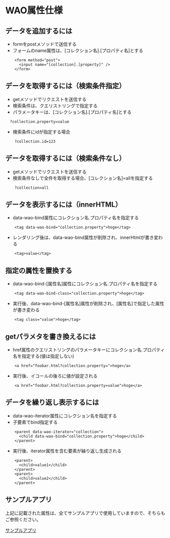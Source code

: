 # WAO属性仕様

## データを追加するには
* formをpostメソッドで送信する
* フォームのname属性は、[コレクション名].[プロパティ名]とする

```
    <form method="post">
      <input name="[collection].[property]" />
    </form>
```


## データを取得するには（検索条件指定）
* getメソッドでリクエストを送信する
* 検索条件は、クエリストリングで指定する
* パラメータキーは、[コレクション名].[プロパティ名]とする

```
  ?collection.property=value
```

* 検索条件にidが指定する場合

```
    ?collection.id=123
```
## データを取得するには（検索条件なし）
* getメソッドでリクエストを送信する
* 検索条件なしで全件を取得する場合、[コレクション名]=allを指定する

```
    ?collection=all
```
## データを表示するには（innerHTML）
* data-wao-bind属性にコレクション名.プロパティ名を指定する

```
    <tag data-wao-bind="collection.property">hoge</tag>
```

* レンダリング後は、data-wao-bind属性が削除され、innerHtmlが書き変わる

```
    <tag>value</tag>
```

## 指定の属性を置換する
* data-wao-bind-[属性名]属性にコレクション名.プロパティ名を指定する

```
    <tag data-wao-bind-class="collection.property">hoge</tag>
```

* 実行後、data-wao-bind-[属性名]属性が削除され、[属性名]で指定した属性が書き変わる

```
    <tag class="value">hoge</tag>
```

## getパラメタを書き換えるには
* href属性のクエリストリングのパラメータキーにコレクション名.プロパティ名を指定する(値は指定しない)

```
    <a href="foobar.html?collection.property=">hoge</a>
```

* 実行後、イコールの後ろに値が設定される

```
    <a href="foobar.html?collection.property=value">hoge</a>
```

## データを繰り返し表示するには
* data-wao-iterator属性にコレクション名を指定する
* 子要素でbind指定する

```
    <parent data-wao-iterator="collection">
      <child data-wao-bind="collection.property">hoge</child>
    </parent>
```

* 実行後、iterator属性を含む要素が繰り返し生成される

```
    <parent>
      <child>value1</child>
    </parent>
    <parent>
      <child>value2</child>
    </parent>
```

## サンプルアプリ
上記に記載された属性は、全てサンプルアプリで使用していますので、そちらもご参照ください。

[サンプルアプリ](https://github.com/yujiroarai/node-wao/raw/master/chousei_wao.zip)